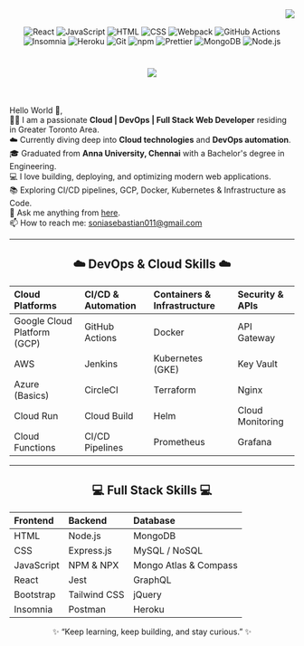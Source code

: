 <img align="right" src="https://visitor-badge.laobi.icu/badge?page_id=soniasebastian.soniasebastian">

<br>

<p align="center">
  <img alt="React" src="https://img.shields.io/badge/-React-45b8d8?style=flat-square&logo=react&logoColor=white" />
  <img alt="JavaScript" src="https://img.shields.io/badge/JavaScript-gray?logo=javascript" />
  <img alt="HTML" src="https://img.shields.io/badge/HTML-%23E34F26?logo=html5&logoColor=white" />
  <img alt="CSS" src="https://img.shields.io/badge/CSS-%231572B6?logo=css3&logoColor=white" />
  <img alt="Webpack" src="https://img.shields.io/badge/-Webpack-8DD6F9?style=flat-square&logo=webpack&logoColor=white" /> 
  <img alt="GitHub Actions" src="https://img.shields.io/badge/-GitHub_Actions-2088FF?style=flat-square&logo=github-actions&logoColor=white" />
  <img alt="Insomnia" src="https://img.shields.io/badge/-Insomnia-5849BE?style=flat-square&logo=insomnia&logoColor=white" />
  <img alt="Heroku" src="https://img.shields.io/badge/-Heroku-430098?style=flat-square&logo=heroku&logoColor=white" />
  <img alt="Git" src="https://img.shields.io/badge/-Git-F05032?style=flat-square&logo=git&logoColor=white" />
  <img alt="npm" src="https://img.shields.io/badge/-NPM-CB3837?style=flat-square&logo=npm&logoColor=white" />
  <img alt="Prettier" src="https://img.shields.io/badge/-Prettier-F7B93E?style=flat-square&logo=prettier&logoColor=white" />
  <img alt="MongoDB" src="https://img.shields.io/badge/-MongoDB-13aa52?style=flat-square&logo=mongodb&logoColor=white" />
  <img alt="Node.js" src="https://img.shields.io/badge/-Node.js-43853d?style=flat-square&logo=node.js&logoColor=white" />
</p>

<h1 align="center">
  <a href="https://git.io/typing-svg">
    <img src="https://readme-typing-svg.herokuapp.com/?lines=Hello,+There!+👋;I+am+Sonia+Sebastian....;Nice+to+meet+you!&center=true&size=30">
  </a>
</h1>

<br>

<p align="left">
  Hello World 👋,<br>
  👩‍💻 I am a passionate <b>Cloud | DevOps | Full Stack Web Developer</b> residing in Greater Toronto Area.<br>
  ☁️ Currently diving deep into <b>Cloud technologies</b> and <b>DevOps automation</b>.<br>
  🎓 Graduated from <b>Anna University, Chennai</b> with a Bachelor's degree in Engineering.<br>
  💻 I love building, deploying, and optimizing modern web applications.<br>
  📚 Exploring CI/CD pipelines, GCP, Docker, Kubernetes & Infrastructure as Code.<br>
  💬 Ask me anything from <a href="https://github.com/soniasebastian/soniasebastian/issues" title="Issues">here</a>.<br>
  📫 How to reach me: <a href="mailto:soniasebastian011@gmail.com">soniasebastian011@gmail.com</a>
</p>

<hr>

<h2 align="center">☁️ DevOps & Cloud Skills ☁️</h2>

| Cloud Platforms | CI/CD & Automation | Containers & Infrastructure | Security & APIs |
| :------------- | :------------- | :------------- | :------------- |
| Google Cloud Platform (GCP) | GitHub Actions | Docker | API Gateway |
| AWS | Jenkins | Kubernetes (GKE) | Key Vault |
| Azure (Basics) | CircleCI | Terraform | Nginx |
| Cloud Run | Cloud Build | Helm | Cloud Monitoring |
| Cloud Functions | CI/CD Pipelines | Prometheus | Grafana |

---

<h2 align="center">💻 Full Stack Skills 💻</h2>

| Frontend | Backend | Database |
| :------------- | :------------- | :------------- |
| HTML | Node.js | MongoDB |
| CSS | Express.js | MySQL / NoSQL |
| JavaScript | NPM & NPX | Mongo Atlas & Compass |
| React | Jest | GraphQL |
| Bootstrap | Tailwind CSS | jQuery |
| Insomnia | Postman | Heroku |



<p align="center">✨ “Keep learning, keep building, and stay curious.” ✨</p>
